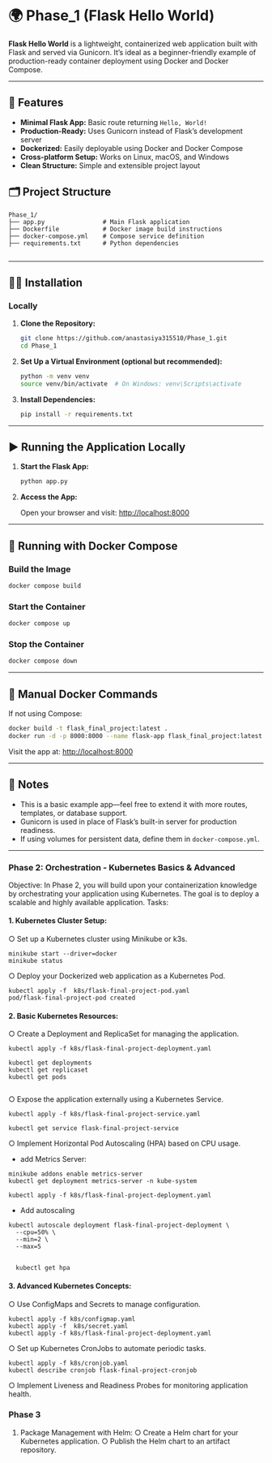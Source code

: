 
# 🌍 Phase_1 (Flask Hello World)

**Flask Hello World** is a lightweight, containerized web application built with Flask and served via Gunicorn. It’s ideal as a beginner-friendly example of production-ready container deployment using Docker and Docker Compose.



---

## 🚀 Features

- **Minimal Flask App:** Basic route returning `Hello, World!`
- **Production-Ready:** Uses Gunicorn instead of Flask’s development server
- **Dockerized:** Easily deployable using Docker and Docker Compose
- **Cross-platform Setup:** Works on Linux, macOS, and Windows
- **Clean Structure:** Simple and extensible project layout



## 🗂 Project Structure

```
Phase_1/
├── app.py                # Main Flask application
├── Dockerfile            # Docker image build instructions
├── docker-compose.yml    # Compose service definition
├── requirements.txt      # Python dependencies


````

---

## 🧑‍💻 Installation

### Locally

1. **Clone the Repository:**

   ```bash
   git clone https://github.com/anastasiya315510/Phase_1.git
   cd Phase_1
    ```


2. **Set Up a Virtual Environment (optional but recommended):**

   ```bash
   python -m venv venv
   source venv/bin/activate  # On Windows: venv\Scripts\activate
   ```

3. **Install Dependencies:**

   ```bash
   pip install -r requirements.txt
   ```

---

## ▶️ Running the Application Locally

1. **Start the Flask App:**

   ```bash
   python app.py
   ```

2. **Access the App:**

   Open your browser and visit: [ http://localhost:8000](http://127.0.0.1:8000)

---

## 🐳 Running with Docker Compose

### Build the Image

```bash
docker compose build
```

### Start the Container

```bash
docker compose up
```

### Stop the Container

```bash
docker compose down
```

---

## 🐙 Manual Docker Commands

If not using Compose:

```bash
docker build -t flask_final_project:latest .
docker run -d -p 8000:8000 --name flask-app flask_final_project:latest
```

Visit the app at: [http://localhost:8000](http://localhost:8000)

---

## 📌 Notes

* This is a basic example app—feel free to extend it with more routes, templates, or database support.
* Gunicorn is used in place of Flask’s built-in server for production readiness.
* If using volumes for persistent data, define them in `docker-compose.yml`.

---

### Phase 2: Orchestration - Kubernetes Basics & Advanced
Objective:
In Phase 2, you will build upon your containerization knowledge by orchestrating your
application using Kubernetes. The goal is to deploy a scalable and highly available application.
Tasks:
#### 1. Kubernetes Cluster Setup:
○ Set up a Kubernetes cluster using Minikube or k3s.
```bazaar
minikube start --driver=docker
minikube status

```
○ Deploy your Dockerized web application as a Kubernetes Pod.
```bazaar
kubectl apply -f  k8s/flask-final-project-pod.yaml
pod/flask-final-project-pod created
```



#### 2. Basic Kubernetes Resources:
○ Create a Deployment and ReplicaSet for managing the application.
```bazaar
kubectl apply -f k8s/flask-final-project-deployment.yaml

kubectl get deployments
kubectl get replicaset
kubectl get pods


```
○ Expose the application externally using a Kubernetes Service.

```bazaar
kubectl apply -f k8s/flask-final-project-service.yaml

kubectl get service flask-final-project-service

```
○ Implement Horizontal Pod Autoscaling (HPA) based on CPU usage.
   - add Metrics Server:
```bazaar
minikube addons enable metrics-server
kubectl get deployment metrics-server -n kube-system

kubectl apply -f k8s/flask-final-project-deployment.yaml

```

- Add autoscaling
```
kubectl autoscale deployment flask-final-project-deployment \
  --cpu=50% \
  --min=2 \
  --max=5
  
  
  kubectl get hpa
```
#### 3. Advanced Kubernetes Concepts:
○ Use ConfigMaps and Secrets to manage configuration.
```bazaar
kubectl apply -f k8s/configmap.yaml
kubectl apply -f  k8s/secret.yaml
kubectl apply -f k8s/flask-final-project-deployment.yaml
```
○ Set up Kubernetes CronJobs to automate periodic tasks.
```bazaar
kubectl apply -f k8s/cronjob.yaml
kubectl describe cronjob flask-final-project-cronjob
```
○ Implement Liveness and Readiness Probes for monitoring application health.


### Phase 3

1. Package Management with Helm:
○ Create a Helm chart for your Kubernetes application.
○ Publish the Helm chart to an artifact repository.
